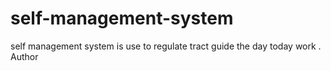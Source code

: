# self-management-system
self management system is use to regulate tract guide the day today work .
Author
